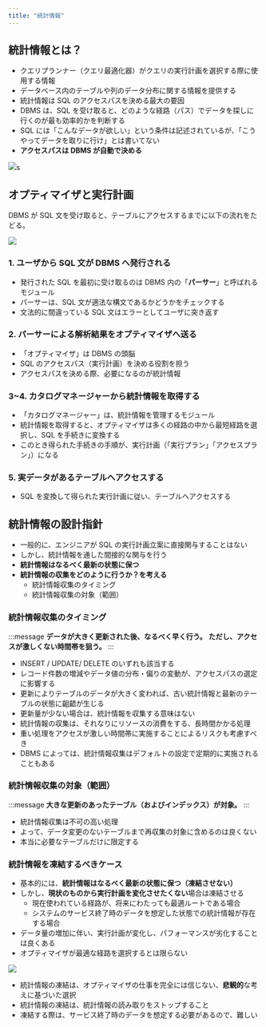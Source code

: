 ```yaml
---
title: "統計情報"
---
```


## 統計情報とは？

- クエリプランナー（クエリ最適化器）がクエリの実行計画を選択する際に使用する情報
- データベース内のテーブルや列のデータ分布に関する情報を提供する
- 統計情報は SQL のアクセスパスを決める最大の要因
- DBMS は、SQL を受け取ると、どのような経路（パス）でデータを探しに行くのが最も効率的かを判断する
- SQL には「こんなデータが欲しい」という条件は記述されているが、「こうやってデータを取りに行け」とは書いてない
- **アクセスパスは DBMS が自動で決める**

![](https://storage.googleapis.com/zenn-user-upload/e763f1b90ac6-20231022.png)s

## オプティマイザと実行計画

DBMS が SQL 文を受け取ると、テーブルにアクセスするまでに以下の流れをたどる。

![](https://storage.googleapis.com/zenn-user-upload/b322fe5e80a3-20231024.png)

### 1. ユーザから SQL 文が DBMS へ発行される

- 発行された SQL を最初に受け取るのは DBMS 内の「**パーサー**」と呼ばれるモジュール
- パーサーは、SQL 文が適法な構文であるかどうかをチェックする
- 文法的に間違っている SQL 文はエラーとしてユーザに突き返す

### 2. パーサーによる解析結果をオプティマイザへ送る

- 「オプティマイザ」は DBMS の頭脳
- SQL のアクセスパス（実行計画）を決める役割を担う
- アクセスパスを決める際、必要になるのが統計情報

### 3~4. カタログマネージャーから統計情報を取得する

- 「カタログマネージャー」は、統計情報を管理するモジュール
- 統計情報を取得すると、オプティマイザは多くの経路の中から最短経路を選択し、SQL を手続きに変換する
- このとき得られた手続きの手順が、実行計画（「実行プラン」「アクセスプラン」）になる

### 5. 実データがあるテーブルへアクセスする

- SQL を変換して得られた実行計画に従い、テーブルへアクセスする

## 統計情報の設計指針

- 一般的に、エンジニアが SQL の実行計画立案に直接関与することはない
- しかし、統計情報を通した間接的な関与を行う
- **統計情報はなるべく最新の状態に保つ**
- **統計情報の収集をどのように行うか？を考える**
  - 統計情報収集のタイミング
  - 統計情報収集の対象（範囲）

### 統計情報収集のタイミング

:::message
**データが大きく更新された後、なるべく早く行う。**
**ただし、アクセスが激しくない時間帯を狙う。**
:::

- INSERT / UPDATE/ DELETE のいずれも該当する
- レコード件数の増減やデータ値の分布・偏りの変動が、アクセスパスの選定に影響する
- 更新によりテーブルのデータが大きく変われば、古い統計情報と最新のテーブルの状態に齟齬が生じる
- 更新量が少ない場合は、統計情報を収集する意味はない
- 統計情報の収集は、それなりにリソースの消費をする、長時間かかる処理
- 重い処理をアクセスが激しい時間帯に実施することによるリスクも考慮すべき
- DBMS によっては、統計情報収集はデフォルトの設定で定期的に実施されることもある

### 統計情報収集の対象（範囲）

:::message
**大きな更新のあったテーブル（およびインデックス）が対象。**
:::

- 統計情報収集は不可の高い処理
- よって、データ変更のないテーブルまで再収集の対象に含めるのは良くない
- 本当に必要なテーブルだけに限定する

### 統計情報を凍結するべきケース

- 基本的には、**統計情報はなるべく最新の状態に保つ（凍結させない）**
- しかし、**現状のものから実行計画を変化させたくない**場合は凍結させる
  - 現在使われている経路が、将来にわたっても最適ルートである場合
  - システムのサービス終了時のデータを想定した状態での統計情報が存在する場合
- データ量の増加に伴い、実行計画が変化し、パフォーマンスが劣化することは良くある
- オプティマイザが最適な経路を選択するとは限らない

![](https://storage.googleapis.com/zenn-user-upload/9e756d338f21-20231024.png)

- 統計情報の凍結は、オプティマイザの仕事を完全には信じない、**悲観的**な考えに基づいた選択
- 統計情報の凍結は、統計情報の読み取りをストップすること
- 凍結する際は、サービス終了時のデータを想定する必要があるので、難しい

